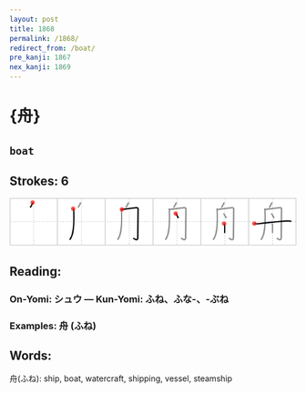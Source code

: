 ```yaml
---
layout: post
title: 1868
permalink: /1868/
redirect_from: /boat/
pre_kanji: 1867
nex_kanji: 1869
---
```


# {舟}

## `boat`

## Strokes: 6

<div class="stroke"><img src="../images/E8889F.png" /></div>

## Reading:

### On-Yomi: シュウ &mdash; Kun-Yomi: ふね、ふな-、-ぶね

### Examples: 舟 (ふね)

## Words:

舟(ふね): ship, boat, watercraft, shipping, vessel, steamship
